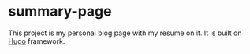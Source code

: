 # summary-page

This project is my personal blog page with my resume on it. It is built on [Hugo](https://github.com/gohugoio/hugo) framework. 
